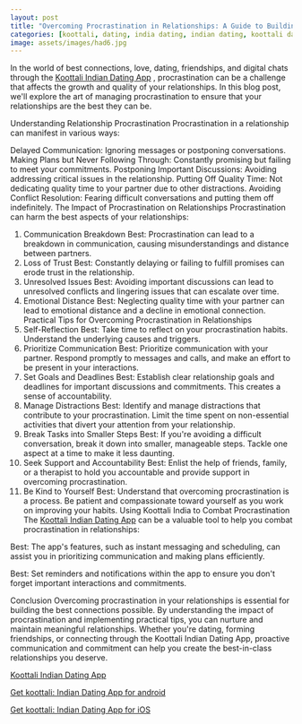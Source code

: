 ```yaml
---
layout: post
title: "Overcoming Procrastination in Relationships: A Guide to Building the Best Connections on Koottali India"
categories: [koottali, dating, india dating, indian dating, koottali dating app]
image: assets/images/had6.jpg
---
```


In the world of best connections, love, dating, friendships, and digital chats through the [Koottali Indian Dating App](https://koottali.com/download)
, procrastination can be a challenge that affects the growth and quality of your relationships. In this blog post, we'll explore the art of managing procrastination to ensure that your relationships are the best they can be.

Understanding Relationship Procrastination
Procrastination in a relationship can manifest in various ways:

Delayed Communication: Ignoring messages or postponing conversations.
Making Plans but Never Following Through: Constantly promising but failing to meet your commitments.
Postponing Important Discussions: Avoiding addressing critical issues in the relationship.
Putting Off Quality Time: Not dedicating quality time to your partner due to other distractions.
Avoiding Conflict Resolution: Fearing difficult conversations and putting them off indefinitely.
The Impact of Procrastination on Relationships
Procrastination can harm the best aspects of your relationships:

1. Communication Breakdown
   Best: Procrastination can lead to a breakdown in communication, causing misunderstandings and distance between partners.
2. Loss of Trust
   Best: Constantly delaying or failing to fulfill promises can erode trust in the relationship.
3. Unresolved Issues
   Best: Avoiding important discussions can lead to unresolved conflicts and lingering issues that can escalate over time.
4. Emotional Distance
   Best: Neglecting quality time with your partner can lead to emotional distance and a decline in emotional connection.
   Practical Tips for Overcoming Procrastination in Relationships
5. Self-Reflection
   Best: Take time to reflect on your procrastination habits. Understand the underlying causes and triggers.
6. Prioritize Communication
   Best: Prioritize communication with your partner. Respond promptly to messages and calls, and make an effort to be present in your interactions.
7. Set Goals and Deadlines
   Best: Establish clear relationship goals and deadlines for important discussions and commitments. This creates a sense of accountability.
8. Manage Distractions
   Best: Identify and manage distractions that contribute to your procrastination. Limit the time spent on non-essential activities that divert your attention from your relationship.
9. Break Tasks into Smaller Steps
   Best: If you're avoiding a difficult conversation, break it down into smaller, manageable steps. Tackle one aspect at a time to make it less daunting.
10. Seek Support and Accountability
    Best: Enlist the help of friends, family, or a therapist to hold you accountable and provide support in overcoming procrastination.
11. Be Kind to Yourself
    Best: Understand that overcoming procrastination is a process. Be patient and compassionate toward yourself as you work on improving your habits.
    Using Koottali India to Combat Procrastination
    The [Koottali Indian Dating App](https://koottali.com/download)
    can be a valuable tool to help you combat procrastination in relationships:

Best: The app's features, such as instant messaging and scheduling, can assist you in prioritizing communication and making plans efficiently.

Best: Set reminders and notifications within the app to ensure you don't forget important interactions and commitments.

Conclusion
Overcoming procrastination in your relationships is essential for building the best connections possible. By understanding the impact of procrastination and implementing practical tips, you can nurture and maintain meaningful relationships. Whether you're dating, forming friendships, or connecting through the Koottali Indian Dating App, proactive communication and commitment can help you create the best-in-class relationships you deserve.

[Koottali Indian Dating App](https://koottali.com/download)

[Get koottali: Indian Dating App for android](https://play.google.com/store/apps/details?id=com.koottali.app&hl=en_IN&gl=US)

[Get koottali: Indian Dating App for iOS](https://apps.apple.com/us/app/koottali-connect-with-mallus/id6448742453)
